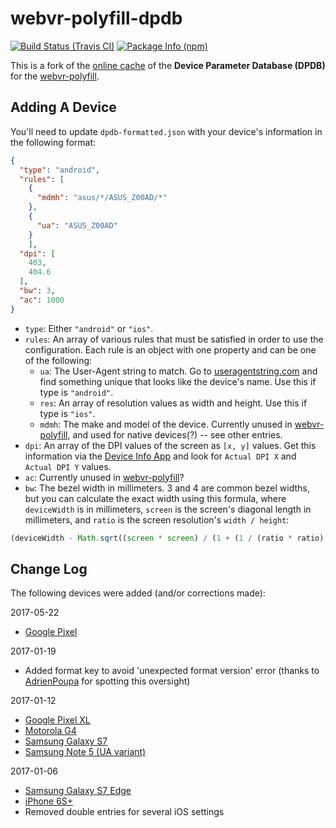 # webvr-polyfill-dpdb

[![Build Status (Travis CI)](http://img.shields.io/travis/googlevr/webvr-polyfill.svg?style=flat-square)](https://travis-ci.org/googlevr/webvr-polyfill)
[![Package Info (npm)](http://img.shields.io/npm/v/webvr-polyfill.svg?style=flat-square)](https://www.npmjs.org/package/webvr-polyfill)

This is a fork of the [online cache](https://storage.googleapis.com/cardboard-dpdb/dpdb.json) of the **Device Parameter Database (DPDB)** for the [webvr-polyfill].

## Adding A Device

You'll need to update `dpdb-formatted.json` with your device's information in the following format:

```json
{
  "type": "android",
  "rules": [
    {
      "mdmh": "asus/*/ASUS_Z00AD/*"
    },
    {
      "ua": "ASUS_Z00AD"
    }
    ],
  "dpi": [
    403,
    404.6
  ],
  "bw": 3,
  "ac": 1000
}
```

* `type`: Either `"android"` or `"ios"`.
* `rules`: An array of various rules that must be satisfied in order to use the configuration. Each rule is an object with one property and can be one of the following:
    * `ua`: The User-Agent string to match. Go to [useragentstring.com] and find something unique that looks like the device's name. Use this if type is `"android"`.
    * `res`: An array of resolution values as width and height. Use this if type is `"ios"`.
    * `mdmh`: The make and model of the device. Currently unused in [webvr-polyfill], and used for native devices(?) -- see other entries.
* `dpi`: An array of the DPI values of the screen as `[x, y]` values. Get this information via the [Device Info App] and look for `Actual DPI X` and `Actual DPI Y` values.
* `ac`: Currently unused in [webvr-polyfill]?
* `bw`: The bezel width in millimeters. 3 and 4 are common bezel widths, but you can calculate the exact width using this formula, where `deviceWidth` is in millimeters, `screen` is the screen's diagonal length in millimeters, and `ratio` is the screen resolution's `width / height`:

```js
(deviceWidth - Math.sqrt((screen * screen) / (1 + (1 / (ratio * ratio))))) / 2;
```

## Change Log

The following devices were added (and/or corrections made):

2017-05-22
- [Google Pixel](https://github.com/googlevr/webvr-polyfill/commit/1da4b02f702bb0e2662ce713a52fb452290f36c1#diff-7c2d4996a1c9e98511cab90ef34c060d)

2017-01-19
- Added format key to avoid 'unexpected format version' error (thanks to [AdrienPoupa](https://github.com/AdrienPoupa) for spotting this oversight)

2017-01-12
- [Google Pixel XL](https://github.com/aframevr/aframe/issues/2117#issuecomment-263336591)
- [Motorola G4](https://github.com/aframevr/aframe/issues/2117#issuecomment-265275683)
- [Samsung Galaxy S7](https://github.com/googlevr/webvr-polyfill/issues/164#issuecomment-266108204)
- [Samsung Note 5 (UA variant)](https://github.com/googlevr/webvr-polyfill/pull/185)

2017-01-06
- [Samsung Galaxy S7 Edge](https://github.com/googlevr/webvr-polyfill/issues/164#issuecomment-266108204)
- [iPhone 6S+](https://github.com/borismus/webvr-boilerplate/issues/146#issuecomment-253711181)
- Removed double entries for several iOS settings

[webvr-polyfill]: https://github.com/googlevr/webvr-polyfill
[useragentstring.com]: http://useragentstring.com/
[Device Info App]: https://play.google.com/store/apps/details?id=com.jphilli85.deviceinfo
